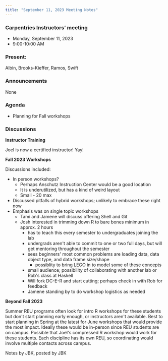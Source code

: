 ```yaml
---
title: "September 11, 2023 Meeting Notes"
---
```

### Carpentries Instructors’ meeting
- Monday, September 11, 2023
- 9:00-10:00 AM

### Present:
Albin, Brooks-Kieffer, Ramos, Swift

### Announcements
None

### Agenda
- Planning for Fall workshops

### Discussions

**Instructor Training**

Joel is now a certified instructor! Yay!

**Fall 2023 Workshops**

Discussions included:

- In person workshops?
  - Perhaps Anschutz Instruction Center would be a good location
  - It is underutilized, but has a kind of weird layout
  - Small - 20 max
- Discussed pitfalls of hybrid workshops; unlikely to embrace these right now
- Emphasis was on single topic workshops
  - Tami and Jamene will discuss offering Shell and Git
  - Josh interested in trimming down R to bare bones minimum in approx. 2 hours
    - has to teach this every semester to undergraduates joining the lab
    - undergrads aren't able to commit to one or two full days, but will get mentoring throughout the semester
    - sees beginners' most common problems are loading data, data object type, and data frame size/shape
      - possiblity to bring LEGO in to model some of these concepts
    - small audience; possibility of collaborating with another lab or Rob's class at Haskell
    - Will fork DC-E-R and start cutting; perhaps check in with Rob for feedback
    - Jamene standing by to do workshop logistics as needed

**Beyond Fall 2023**

Summer REU programs often look for intro R workshops for these students but don't start planning early enough, or instructors aren't available. Best to start planning in Spring at the latest for June workshops that would provide the most impact. Ideally these would be in-person since REU students are on campus. Possible that Joel's compressed R workshop would work for these students. Each discipline has its own REU, so coordinating would involve multiple contacts across campus.


Notes by JBK, posted by JBK
